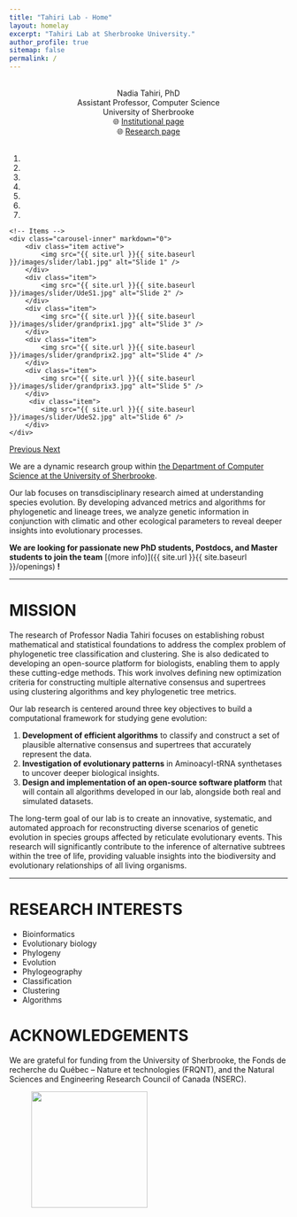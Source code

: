 ```yaml
---
title: "Tahiri Lab - Home"
layout: homelay
excerpt: "Tahiri Lab at Sherbrooke University."
author_profile: true
sitemap: false
permalink: /
---
```

<br/>
<div align="center">
Nadia Tahiri, PhD<br/>
Assistant Professor, Computer Science<br/>
University of Sherbrooke<br/>
🌐 <a href="https://www.usherbrooke.ca/informatique/nous-joindre/personnel/corps-professoral/professeurs/nadia-tahiri">Institutional page</a><br/>
🌐 <a href="https://www.usherbrooke.ca/informatique/recherche/interets-et-projets-de-recherche-des-professeurs#acc-7866-1806">Research page</a>
</div>

<br/>

<div markdown="0" id="carousel" class="carousel slide" data-ride="carousel" data-interval="4000" data-pause="hover" >
    <!-- Menu -->
    <ol class="carousel-indicators">
        <li data-target="#carousel" data-slide-to="0" class="active"></li>
        <li data-target="#carousel" data-slide-to="1"></li>
        <li data-target="#carousel" data-slide-to="2"></li>
        <li data-target="#carousel" data-slide-to="3"></li>
        <li data-target="#carousel" data-slide-to="4"></li>
        <li data-target="#carousel" data-slide-to="5"></li>
        <li data-target="#carousel" data-slide-to="6"></li>
    </ol>

    <!-- Items -->
    <div class="carousel-inner" markdown="0">
        <div class="item active">
            <img src="{{ site.url }}{{ site.baseurl }}/images/slider/lab1.jpg" alt="Slide 1" />
        </div>
        <div class="item">
            <img src="{{ site.url }}{{ site.baseurl }}/images/slider/UdeS1.jpg" alt="Slide 2" />
        </div>
        <div class="item">
            <img src="{{ site.url }}{{ site.baseurl }}/images/slider/grandprix1.jpg" alt="Slide 3" />
        </div>
        <div class="item">
            <img src="{{ site.url }}{{ site.baseurl }}/images/slider/grandprix2.jpg" alt="Slide 4" />
        </div>
        <div class="item">
            <img src="{{ site.url }}{{ site.baseurl }}/images/slider/grandprix3.jpg" alt="Slide 5" />
        </div>       
         <div class="item">
            <img src="{{ site.url }}{{ site.baseurl }}/images/slider/UdeS2.jpg" alt="Slide 6" />
        </div>
    </div>
  <a class="left carousel-control" href="#carousel" role="button" data-slide="prev">
    <span class="glyphicon glyphicon-chevron-left" aria-hidden="true"></span>
    <span class="sr-only">Previous</span>
  </a>
  <a class="right carousel-control" href="#carousel" role="button" data-slide="next">
    <span class="glyphicon glyphicon-chevron-right" aria-hidden="true"></span>
    <span class="sr-only">Next</span>
  </a>
</div>

We are a dynamic research group within [the Department of Computer Science at the University of Sherbrooke](https://www.usherbrooke.ca/informatique/personnel/corps-professoral/).

Our lab focuses on transdisciplinary research aimed at understanding species evolution. By developing advanced metrics and algorithms for phylogenetic and lineage trees, we analyze genetic information in conjunction with climatic and other ecological parameters to reveal deeper insights into evolutionary processes.


 **We are  looking for passionate new PhD students, Postdocs, and Master students to join the team** [(more info)]({{ site.url }}{{ site.baseurl }}/openings) **!**

-------------------------------

# MISSION 
The research of Professor Nadia Tahiri focuses on establishing robust mathematical and statistical foundations to address the complex problem of phylogenetic tree classification and clustering. She is also dedicated to developing an open-source platform for biologists, enabling them to apply these cutting-edge methods. This work involves defining new optimization criteria for constructing multiple alternative consensus and supertrees using clustering algorithms and key phylogenetic tree metrics.

Our lab research is centered around three key objectives to build a computational framework for studying gene evolution:
1. **Development of efficient algorithms** to classify and construct a set of plausible alternative consensus and supertrees that accurately represent the data.
2. **Investigation of evolutionary patterns** in Aminoacyl-tRNA synthetases to uncover deeper biological insights.
3. **Design and implementation of an open-source software platform** that will contain all algorithms developed in our lab, alongside both real and simulated datasets.

The long-term goal of our lab is to create an innovative, systematic, and automated approach for reconstructing diverse scenarios of genetic evolution in species groups affected by reticulate evolutionary events. This research will significantly contribute to the inference of alternative subtrees within the tree of life, providing valuable insights into the biodiversity and evolutionary relationships of all living organisms.
<!-- 
Professor Nadia Tahiri is particularly interested in establishing the mathematical and statistical foundations for solving the challenging problem of phylogenetic tree classification and clustering, and in creating a new open-source platform for biologists to use our new methods. We will define new optimization criteria for the construction of multiple alternative consensus trees and supertrees using clustering algorithms and several important phylogenetic tree metrics. We propose the following three main thrusts to create a computational framework for studying the evolutionary history of genes: (1) the development of new efficient algorithms to classify and construct a plausible set of multiple alternative consensus trees and supertrees characterizing the available data, (2) the exploration of evolutionary patterns of Aminoacyl-tRNA synthetases, and (3) the design and implementation of a new opensource software platform containing all of the algorithms developed in our research lab as well as real and simulated data.

The long-term goal of our research lab is to develop an innovative systematic and automated approach to reconstruct different scenarios of genetic evolution of different species groups affected by reticulate evolutionary events. For example, our research will contribute to the inference of multiple alternative subtrees of the tree of life that gathers key information about the biodiversity and evolutionary relationships of all living organisms.
-->
<hr>

<!-- 
The mission of our lab is to develop projects in partnership with communities living in a changing environment to assess the impacts of anthropogenic pressures on health and well-being. To investigate these associations, we are using an ecosystem approach combining information from multiple levels of biological organization. Anthropogenic pressures lead to rapid and significant changes in the environment, posing a threat to public health especially for vulnerable populations. Several studies confirm that some communities are disproportionately affected by environmental changes. Many of these communities have expressed concerns about the potential health effects of changes in their environment, but few have received support and guidance from researchers in implementing research projects based on their concerns. 

Our lab highlights community knowledge as a valuable source of information in order to explore the relationships between environmental factors and health. We use an innovative participatory approach combining toxicology, molecular biology, community-based research, exposure assessment, epidemiology and environmental health.
-->

# RESEARCH INTERESTS

  - Bioinformatics
  - Evolutionary biology
  - Phylogeny
  - Evolution
  - Phylogeography
  - Classification
  - Clustering
  - Algorithms

# ACKNOWLEDGEMENTS

We are grateful for funding from the University of Sherbrooke, the Fonds de recherche du Québec – Nature et technologies (FRQNT), and the Natural Sciences and Engineering Research Council of Canada (NSERC).

<figure class="fourth">
  <img src="{{ site.url }}{{ site.baseurl }}/images/logopic/usherbrooke.png" style="width: 210px">
</figure>
